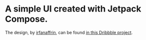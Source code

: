 # A simple UI created with Jetpack Compose.

The design, by [irfanaffrin](https://dribbble.com/shots/15600644-Workout-App/attachments/7388224),
can be found [in this Dribbble project](https://dribbble.com/shots/15600644-Workout-App/attachments/7388224?mode=media).